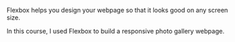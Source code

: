 Flexbox helps you design your webpage so that it looks good on any screen size.

In this course, I used Flexbox to build a responsive photo gallery webpage.